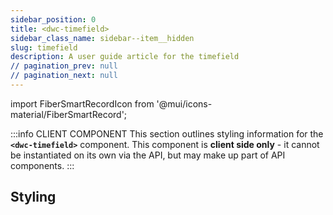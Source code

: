 ```yaml
---
sidebar_position: 0
title: <dwc-timefield>
sidebar_class_name: sidebar--item__hidden
slug: timefield
description: A user guide article for the timefield
// pagination_prev: null
// pagination_next: null
---
```


import FiberSmartRecordIcon from '@mui/icons-material/FiberSmartRecord';

<DocChip chip='shadow' />

:::info CLIENT COMPONENT
This section outlines styling information for the **`<dwc-timefield>`** component. This component is **client side only** - it cannot be instantiated on its own via the API, but may make up part of API components.
:::

## Styling

<TableBuilder name="dwc-timefield" />

